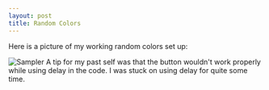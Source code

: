 ```yaml
---
layout: post
title: Random Colors
---
```


Here is a picture of my working random colors set up: 

![Sampler](/ref1williams.github.io/img/randColors.jpeg)
A tip for my past self was that the button wouldn't work properly while using delay in the code. I was stuck on using delay for quite some time.
